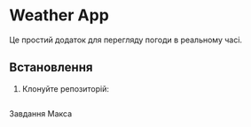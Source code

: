 # Weather App

Це простий додаток для перегляду погоди в реальному часі.

## Встановлення

1. Клонуйте репозиторій:
   ```# my-first-repo
Завдання Макса
